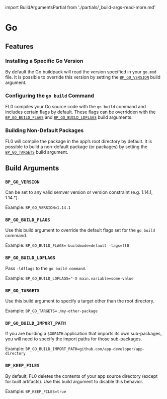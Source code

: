 ---
---

import BuildArgumentsPartial from './partials/\_build-args-read-more.md'

# Go

## Features

### Installing a Specific Go Version

By default the Go buildpack will read the version specified in your `go.mod` file. It is possible to override this version by setting the [`BP_GO_VERSION`](#bp_go_version) build argument.

### Configuring the `go build` Command

FL0 compiles your Go source code with the `go build` command and includes certain flags by default. These flags can be overridden with the [`BP_GO_BUILD_FLAGS`](#bp_go_build_flags) and [`BP_GO_BUILD_LDFLAGS`](#bp_go_build_ldflags) build arguments.

### Building Non-Default Packages

FL0 will compile the package in the app’s root directory by default. It is possible to build a non-default package (or packages) by setting the [`BP_GO_TARGETS`](#bp_go_targets) build argument.

## Build Arguments

<BuildArgumentsPartial />

### `BP_GO_VERSION`

Can be set to any valid semver version or version constraint (e.g. 1.14.1, 1.14.\*).

Example: `BP_GO_VERSION=1.14.1`

### `BP_GO_BUILD_FLAGS`

Use this build argument to override the default flags set for the `go build` command.

Example: `BP_GO_BUILD_FLAGS=-buildmode=default -tags=fl0`

### `BP_GO_BUILD_LDFLAGS`

Pass `-ldflags` to the `go build command`.

Example: `BP_GO_BUILD_LDFLAGS="-X main.variable=some-value`

### `BP_GO_TARGETS`

Use this build argument to specify a target other than the root directory.

Example: `BP_GO_TARGETS=./my-other-package`

### `BP_GO_BUILD_IMPORT_PATH`

If you are building a `$GOPATH` application that imports its own sub-packages, you will need to specify the import paths for those sub-packages.

Example: `BP_GO_BUILD_IMPORT_PATH=github.com/app-developer/app-directory`

### `BP_KEEP_FILES`

By default, FL0 deletes the contents of your app source directory (except for built artifacts). Use this build argument to disable this behavior.

Example: `BP_KEEP_FILES=true`
